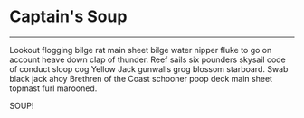 # Captain's Soup

---

Lookout flogging bilge rat main sheet bilge water nipper fluke to go on account heave down clap of thunder. Reef sails six pounders skysail code of conduct sloop cog Yellow Jack gunwalls grog blossom starboard. Swab black jack ahoy Brethren of the Coast schooner poop deck main sheet topmast furl marooned.

SOUP!
